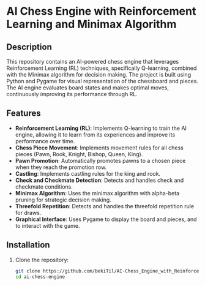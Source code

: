 # AI Chess Engine with Reinforcement Learning and Minimax Algorithm

## Description

This repository contains an AI-powered chess engine that leverages Reinforcement Learning (RL) techniques, specifically Q-learning, combined with the Minimax algorithm for decision making. The project is built using Python and Pygame for visual representation of the chessboard and pieces. The AI engine evaluates board states and makes optimal moves, continuously improving its performance through RL.

## Features

- **Reinforcement Learning (RL)**: Implements Q-learning to train the AI engine, allowing it to learn from its experiences and improve its performance over time.
- **Chess Piece Movement**: Implements movement rules for all chess pieces (Pawn, Rook, Knight, Bishop, Queen, King).
- **Pawn Promotion**: Automatically promotes pawns to a chosen piece when they reach the promotion row.
- **Castling**: Implements castling rules for the king and rook.
- **Check and Checkmate Detection**: Detects and handles check and checkmate conditions.
- **Minimax Algorithm**: Uses the minimax algorithm with alpha-beta pruning for strategic decision making.
- **Threefold Repetition**: Detects and handles the threefold repetition rule for draws.
- **Graphical Interface**: Uses Pygame to display the board and pieces, and to interact with the game.

## Installation

1. Clone the repository:
   ```bash
   git clone https://github.com/bekiTil/AI-Chess_Engine_with_Reinforcement_Learning_and_Minimax_Algorithm.git
   cd ai-chess-engine
